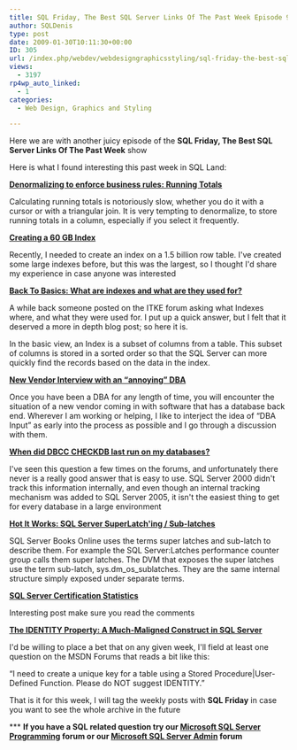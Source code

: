 ```yaml
---
title: SQL Friday, The Best SQL Server Links Of The Past Week Episode 9
author: SQLDenis
type: post
date: 2009-01-30T10:11:30+00:00
ID: 305
url: /index.php/webdev/webdesigngraphicsstyling/sql-friday-the-best-sql-server-links-of-9/
views:
  - 3197
rp4wp_auto_linked:
  - 1
categories:
  - Web Design, Graphics and Styling

---
```

Here we are with another juicy episode of the **SQL Friday, The Best SQL Server Links Of The Past Week** show
  
Here is what I found interesting this past week in SQL Land:

**[Denormalizing to enforce business rules: Running Totals][1]**
  
Calculating running totals is notoriously slow, whether you do it with a cursor or with a triangular join. It is very tempting to denormalize, to store running totals in a column, especially if you select it frequently.

**[Creating a 60 GB Index][2]**
  
Recently, I needed to create an index on a 1.5 billion row table. I've created some large indexes before, but this was the largest, so I thought I'd share my experience in case anyone was interested

**[Back To Basics: What are indexes and what are they used for?][3]**
  
A while back someone posted on the ITKE forum asking what Indexes where, and what they were used for. I put up a quick answer, but I felt that it deserved a more in depth blog post; so here it is.

In the basic view, an Index is a subset of columns from a table. This subset of columns is stored in a sorted order so that the SQL Server can more quickly find the records based on the data in the index.

**[New Vendor Interview with an “annoying” DBA][4]**
  
Once you have been a DBA for any length of time, you will encounter the situation of a new vendor coming in with software that has a database back end. Wherever I am working or helping, I like to interject the idea of “DBA Input” as early into the process as possible and I go through a discussion with them.

**[When did DBCC CHECKDB last run on my databases?][5]**
  
I've seen this question a few times on the forums, and unfortunately there never is a really good answer that is easy to use. SQL Server 2000 didn't track this information internally, and even though an internal tracking mechanism was added to SQL Server 2005, it isn't the easiest thing to get for every database in a large environment

**[Hot It Works: SQL Server SuperLatch'ing / Sub-latches][6]**
  
SQL Server Books Online uses the terms super latches and sub-latch to describe them. For example the SQL Server:Latches performance counter group calls them super latches. The DVM that exposes the super latches use the term sub-latch, sys.dm\_os\_sublatches. They are the same internal structure simply exposed under separate terms.

**[SQL Server Certification Statistics][7]**
  
Interesting post make sure you read the comments

**[The IDENTITY Property: A Much-Maligned Construct in SQL Server][8]**
  
I'd be willing to place a bet that on any given week, I'll field at least one question on the MSDN Forums that reads a bit like this:

“I need to create a unique key for a table using a Stored Procedure|User-Defined Function. Please do NOT suggest IDENTITY.”



That is it for this week, I will tag the weekly posts with **SQL Friday** in case you want to see the whole archive in the future

\*** **If you have a SQL related question try our [Microsoft SQL Server Programming][9] forum or our [Microsoft SQL Server Admin][10] forum**<ins></ins>

 [1]: http://sqlblog.com/blogs/alexander_kuznetsov/archive/2009/01/23/denormalizing-to-enforce-business-rules-running-totals.aspx
 [2]: http://sqlfool.com/2009/01/creating-a-60-gb-index/
 [3]: http://itknowledgeexchange.techtarget.com/sql-server/back-to-basics-what-are-indexes-and-what-are-they-used-for/
 [4]: http://www.straightpathsql.com/blog/2009/1/27/new-vendor-interview-with-an-annoying-dba.html
 [5]: http://sqlblog.com/blogs/jonathan_kehayias/archive/2009/01/28/when-did-dbcc-checkdb-last-run-on-my-databases.aspx
 [6]: http://blogs.msdn.com/psssql/archive/2009/01/28/hot-it-works-sql-server-superlatch-ing-sub-latches.aspx
 [7]: http://sqlblog.com/blogs/greg_low/archive/2009/01/29/sql-server-certification-statistics.aspx
 [8]: http://feedproxy.google.com/~r/TheHobt/~3/nqVWQTDVS6s/identity-property-much-maligned.html
 [9]: http://forum.ltd.local/viewforum.php?f=17
 [10]: http://forum.ltd.local/viewforum.php?f=22